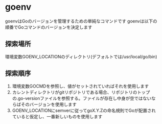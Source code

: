 # goenv
goenvはGoのバージョンを管理するための単純なコマンドです
goenvは以下の順番でGoコマンドのバージョンを決定します

## 探索場所
環境変数GOENV_LOCATIONのディレクトリ(デフォルトでは/usr/local/go/bin)

## 探索順序
1. 環境変数GOCMDを参照し、値がセットされていればそれを使用します  
2. カレントディレクトリがgitリポジトリである場合、リポジトリのトップの.go-versionファイルを参照する。ファイルが存在し中身が空ではないならばそのバージョンを使用します  
3. GOENV_LOCATIONにsemverに従ってgoX.Y.Zの命名規則でGoが配置されていると仮定し、一番新しいものを使用します  


